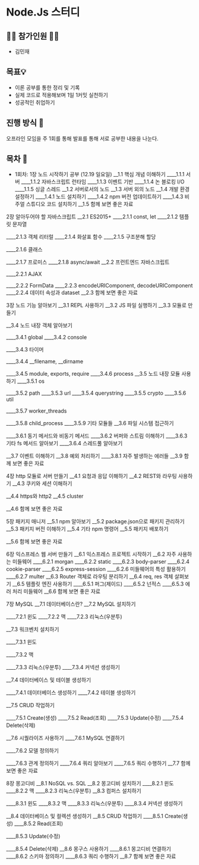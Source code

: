 # Node.Js 스터디

## 🙋‍♂️ 참가인원 🙋‍♀️
- 김민재

## 목표💡
- 이론 공부를 통한 정리 및 기록 
- 실제 코드로 적용해보며 1일 1커밋 실천하기
- 성공적인 취업하기

## 진행 방식 🎲
오프라인 모임을 주 1회를 통해 발표를 통해 서로 공부한 내용을 나눈다.


## 목차 🔎

- 1회차: 1장 노드 시작하기 공부 (12.19 일요일)
__1.1 핵심 개념 이해하기
____1.1.1 서버
____1.1.2 자바스크립트 런타임
____1.1.3 이벤트 기반
____1.1.4 논 블로킹 I/O
____1.1.5 싱글 스레드
__1.2 서버로서의 노드
__1.3 서버 외의 노드
__1.4 개발 환경 설정하기
____1.4.1 노드 설치하기
____1.4.2 npm 버전 업데이트하기
____1.4.3 비주얼 스튜디오 코드 설치하기
__1.5 함께 보면 좋은 자료


2장 알아두어야 할 자바스크립트
__2.1 ES2015+
____2.1.1 const, let
____2.1.2 템플릿 문자열

____2.1.3 객체 리터럴
____2.1.4 화살표 함수
____2.1.5 구조분해 할당

____2.1.6 클래스

____2.1.7 프로미스
____2.1.8 async/await
__2.2 프런트엔드 자바스크립트

____2.2.1 AJAX

____2.2.2 FormData
____2.2.3 encodeURIComponent, decodeURIComponent
____2.2.4 데이터 속성과 dataset
__2.3 함께 보면 좋은 자료

3장 노드 기능 알아보기
__3.1 REPL 사용하기
__3.2 JS 파일 실행하기
__3.3 모듈로 만들기

__3.4 노드 내장 객체 알아보기

____3.4.1 global
____3.4.2 console

____3.4.3 타이머

____3.4.4 __filename, __dirname

____3.4.5 module, exports, require
____3.4.6 process
__3.5 노드 내장 모듈 사용하기
____3.5.1 os

____3.5.2 path
____3.5.3 url
____3.5.4 querystring
____3.5.5 crypto
____3.5.6 util

____3.5.7 worker_threads

____3.5.8 child_process
____3.5.9 기타 모듈들
__3.6 파일 시스템 접근하기

____3.6.1 동기 메서드와 비동기 메서드
____3.6.2 버퍼와 스트림 이해하기
____3.6.3 기타 fs 메서드 알아보기
____3.6.4 스레드풀 알아보기

__3.7 이벤트 이해하기
__3.8 예외 처리하기
____3.8.1 자주 발생하는 에러들
__3.9 함께 보면 좋은 자료

4장 http 모듈로 서버 만들기
__4.1 요청과 응답 이해하기
__4.2 REST와 라우팅 사용하기
__4.3 쿠키와 세션 이해하기

__4.4 https와 http2
__4.5 cluster

__4.6 함께 보면 좋은 자료

5장 패키지 매니저
__5.1 npm 알아보기
__5.2 package.json으로 패키지 관리하기
__5.3 패키지 버전 이해하기
__5.4 기타 npm 명령어
__5.5 패키지 배포하기

__5.6 함께 보면 좋은 자료

6장 익스프레스 웹 서버 만들기
__6.1 익스프레스 프로젝트 시작하기
__6.2 자주 사용하는 미들웨어
____6.2.1 morgan
____6.2.2 static
____6.2.3 body-parser
____6.2.4 cookie-parser
____6.2.5 express-session
____6.2.6 미들웨어의 특성 활용하기
____6.2.7 multer
__6.3 Router 객체로 라우팅 분리하기
__6.4 req, res 객체 살펴보기
__6.5 템플릿 엔진 사용하기
____6.5.1 퍼그(제이드)
____6.5.2 넌적스
____6.5.3 에러 처리 미들웨어
__6.6 함께 보면 좋은 자료

7장 MySQL
__7.1 데이터베이스란?
__7.2 MySQL 설치하기

____7.2.1 윈도
____7.2.2 맥
____7.2.3 리눅스(우분투)

__7.3 워크벤치 설치하기

____7.3.1 윈도

____7.3.2 맥

____7.3.3 리눅스(우분투)
____7.3.4 커넥션 생성하기

__7.4 데이터베이스 및 테이블 생성하기

____7.4.1 데이터베이스 생성하기
____7.4.2 테이블 생성하기

__7.5 CRUD 작업하기

____7.5.1 Create(생성)
____7.5.2 Read(조회)
____7.5.3 Update(수정)
____7.5.4 Delete(삭제)

__7.6 시퀄라이즈 사용하기
____7.6.1 MySQL 연결하기

____7.6.2 모델 정의하기

____7.6.3 관계 정의하기
____7.6.4 쿼리 알아보기
____7.6.5 쿼리 수행하기
__7.7 함께 보면 좋은 자료

8장 몽고디비
__8.1 NoSQL vs. SQL
__8.2 몽고디비 설치하기
____8.2.1 윈도
____8.2.2 맥
____8.2.3 리눅스(우분투)
__8.3 컴퍼스 설치하기

____8.3.1 윈도
____8.3.2 맥
____8.3.3 리눅스(우분투)
____8.3.4 커넥션 생성하기

__8.4 데이터베이스 및 컬렉션 생성하기
__8.5 CRUD 작업하기
____8.5.1 Create(생성)
____8.5.2 Read(조회)

____8.5.3 Update(수정)

____8.5.4 Delete(삭제)
__8.6 몽구스 사용하기
____8.6.1 몽고디비 연결하기
____8.6.2 스키마 정의하기
____8.6.3 쿼리 수행하기
__8.7 함께 보면 좋은 자료
